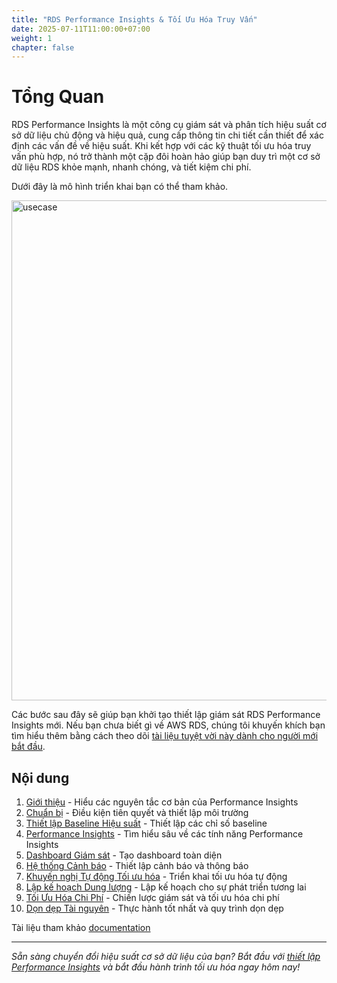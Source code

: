 ```yaml
---
title: "RDS Performance Insights & Tối Ưu Hóa Truy Vấn"
date: 2025-07-11T11:00:00+07:00
weight: 1
chapter: false
---
```


# Tổng Quan

RDS Performance Insights là một công cụ giám sát và phân tích hiệu suất cơ sở dữ liệu chủ động và hiệu quả, cung cấp thông tin chi tiết cần thiết để xác định các vấn đề về hiệu suất. Khi kết hợp với các kỹ thuật tối ưu hóa truy vấn phù hợp, nó trở thành một cặp đôi hoàn hảo giúp bạn duy trì một cơ sở dữ liệu RDS khỏe mạnh, nhanh chóng, và tiết kiệm chi phí.

Dưới đây là mô hình triển khai bạn có thể tham khảo.

<img src="https://hddkhoa.github.io/AWS_Trainee/images/usecase.jpg" alt="usecase" width="800">

Các bước sau đây sẽ giúp bạn khởi tạo thiết lập giám sát RDS Performance Insights mới. Nếu bạn chưa biết gì về AWS RDS, chúng tôi khuyến khích bạn tìm hiểu thêm bằng cách theo dõi [tài liệu tuyệt vời này dành cho người mới bắt đầu](https://docs.aws.amazon.com/rds/).

## Nội dung
1. [Giới thiệu](introduction/) - Hiểu các nguyên tắc cơ bản của Performance Insights
2. [Chuẩn bị](preparation/) - Điều kiện tiên quyết và thiết lập môi trường
3. [Thiết lập Baseline Hiệu suất](performance-baseline/) - Thiết lập các chỉ số baseline
4. [Performance Insights](performance-insights/) - Tìm hiểu sâu về các tính năng Performance Insights
5. [Dashboard Giám sát](monitoring-dashboard/) - Tạo dashboard toàn diện
6. [Hệ thống Cảnh báo](alerting-system/) - Thiết lập cảnh báo và thông báo
7. [Khuyến nghị Tự động Tối ưu hóa](automated-tuning/) - Triển khai tối ưu hóa tự động
8. [Lập kế hoạch Dung lượng](capacity-planning/) - Lập kế hoạch cho sự phát triển tương lai
9. [Tối Ưu Hóa Chi Phí](cost-optimization/) - Chiến lược giám sát và tối ưu hóa chi phí
10. [Dọn dẹp Tài nguyên](best-practices/) - Thực hành tốt nhất và quy trình dọn dẹp

Tài liệu tham khảo [documentation](https://docs.aws.amazon.com/AmazonRDS/latest/UserGuide/USER_PerfInsights.html)

---

*Sẵn sàng chuyển đổi hiệu suất cơ sở dữ liệu của bạn? Bắt đầu với [thiết lập Performance Insights](performance-insights/) và bắt đầu hành trình tối ưu hóa ngay hôm nay!*
